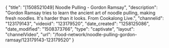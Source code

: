 {
    "title": "[1508521049] Noodle Pulling - Gordon Ramsay",
    "description": "Gordon Ramsay tries to learn the ancient art of noodle pulling, making fresh noodles. It's harder than it looks. From Cookalong Live.",
    "channelid": "123179143",
    "videoid": "123179520",
    "date_created": "1258125086",
    "date_modified": "1508373766",
    "type": "captivate",
    "layout": "channelVideo",
    "url": "\/food-network\/noodle-pulling-gordon-ramsay\/123179143-123179520"
}